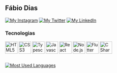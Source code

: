 ## Fábio Dias

<div>
  <a href="https://www.instagram.com/fabiof2x/" target="_blank" rel="noopener noreferrer"><img align="center" alt="My Instagram" src="https://img.shields.io/badge/fabiof2x-E4405F?style=for-the-badge&logo=instagram&logoColor=white"></a>
  <a href="https://twitter.com/fabiof2x" target="_blank" rel="noopener noreferrer"><img align="center" alt="My Twitter" src="https://img.shields.io/badge/fabiof2x-1DA1F2?style=for-the-badge&logo=twitter&logoColor=white"></a>
  <a href="https://www.linkedin.com/in/fabiof2x/" target="_blank" rel="noopener noreferrer"><img align="center" alt="My LinkedIn" src="https://img.shields.io/badge/Fábio Dias-0077B5?style=for-the-badge&logo=linkedin&logoColor=white"></a>
</div>

### Tecnologias

<div style="display: inline_block">
  <a href="https://github.com/fabiof2x" target="_blank" rel="noopener noreferrer"><img align="center" alt="HTML5" heigth="30" width="40" src="https://cdn.jsdelivr.net/gh/devicons/devicon/icons/html5/html5-original.svg"></a>
  <a href="https://github.com/fabiof2x" target="_blank" rel="noopener noreferrer"><img align="center" alt="CSS3" heigth="30" width="40" src="https://cdn.jsdelivr.net/gh/devicons/devicon/icons/css3/css3-original.svg"></a>
  <a href="https://github.com/fabiof2x" target="_blank" rel="noopener noreferrer"><img align="center" alt="Typescript" heigth="30" width="40" src="https://cdn.jsdelivr.net/gh/devicons/devicon/icons/typescript/typescript-original.svg"></a>
  <a href="https://github.com/fabiof2x" target="_blank" rel="noopener noreferrer"><img align="center" alt="Javascript" heigth="30" width="40" src="https://cdn.jsdelivr.net/gh/devicons/devicon/icons/javascript/javascript-original.svg"></a>
  <a href="https://github.com/fabiof2x" target="_blank" rel="noopener noreferrer"><img align="center" alt="React" heigth="30" width="40" src="https://cdn.jsdelivr.net/gh/devicons/devicon/icons/react/react-original.svg"></a>
  <a href="https://github.com/fabiof2x" target="_blank" rel="noopener noreferrer"><img align="center" alt="Node.js" heigth="30" width="40" src="https://cdn.jsdelivr.net/gh/devicons/devicon/icons/nodejs/nodejs-original.svg"></a>
  <a href="https://github.com/fabiof2x" target="_blank" rel="noopener noreferrer"><img align="center" alt="Flutter" heigth="30" width="40" src="https://cdn.jsdelivr.net/gh/devicons/devicon/icons/flutter/flutter-original.svg"></a>
  <a href="https://github.com/fabiof2x" target="_blank" rel="noopener noreferrer"><img align="center" alt="C Sharp" heigth="30" width="40" src="https://cdn.jsdelivr.net/gh/devicons/devicon/icons/csharp/csharp-original.svg"></a>
</div>

##

<div>
  <a href="https://github.com/fabiof2x" target="_blank" rel="noopener noreferrer"><img align="center" alt="Most Used Languages" src="https://github-readme-stats.f2x.dev/api/top-langs/?username=fabiof2x&layout=compact&langs_count=7&theme=dracula"></a>
</div>
